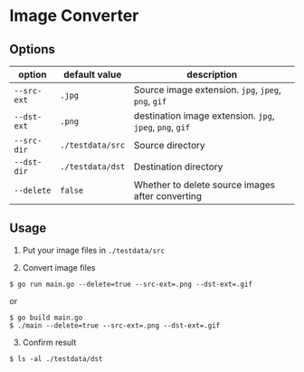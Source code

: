 # Image Converter

## Options

|option|default value|description|
|---|---|---|
|`--src-ext`|`.jpg`|Source image extension. `jpg`, `jpeg`, `png`, `gif`|
|`--dst-ext`|`.png`|destination image extension. `jpg`, `jpeg`, `png`, `gif`|
|`--src-dir`|`./testdata/src`|Source directory|
|`--dst-dir`|`./testdata/dst`|Destination directory|
|`--delete`|`false`|Whether to delete source images after converting|

## Usage

1. Put your image files in `./testdata/src`

2. Convert image files
```shell
$ go run main.go --delete=true --src-ext=.png --dst-ext=.gif
```
or
```shell
$ go build main.go
$ ./main --delete=true --src-ext=.png --dst-ext=.gif
```

3. Confirm result
```shell
$ ls -al ./testdata/dst
```

